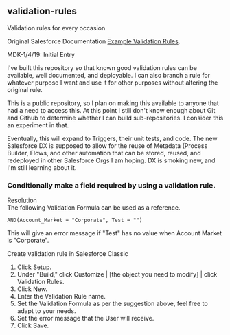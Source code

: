 ## validation-rules
Validation rules for every occasion

Original Salesforce Documentation [Example Validation Rules](https://developer.salesforce.com/docs/atlas.en-us.usefulValidationRules.meta/usefulValidationRules/fields_useful_field_validation_formulas.htm).

MDK-1/4/19: Initial Entry

I've built this repository so that known good validation rules can be available, well documented, and deployable.  I can also branch a rule for whatever purpose I want and use it for other purposes without altering the original rule.

This is a public repository, so I plan on making this available to anyone that had a need to access this.  At this point I still don't know enough about Git and Github to determine whether I can build sub-repositories.  I consider this an experiment in that.

Eventually, this will expand to Triggers, their unit tests, and code.  The new Salesforce DX is supposed to allow for the reuse of Metadata (Process Builder, Flows, and other automation that can be stored, reused, and redeployed in other Salesforce Orgs I am hoping.  DX is smoking new, and I'm still learning about it.

### Conditionally make a field required by using a validation rule.

Resolution	
The following Validation Formula can be used as a reference.

    AND(Account_Market = "Corporate", Test = "")

This will give an error message if "Test" has no value when Account Market is "Corporate". 
 

Create validation rule in Salesforce Classic
 
1. Click Setup.
2. Under "Build," click Customize | [the object you need to modify] | click Validation Rules. 
3. Click New.
4. Enter the Validation Rule name.
5. Set the Validation Formula as per the suggestion above, feel free to adapt to your needs.
6. Set the error message that the User will receive. 
7. Click Save.
